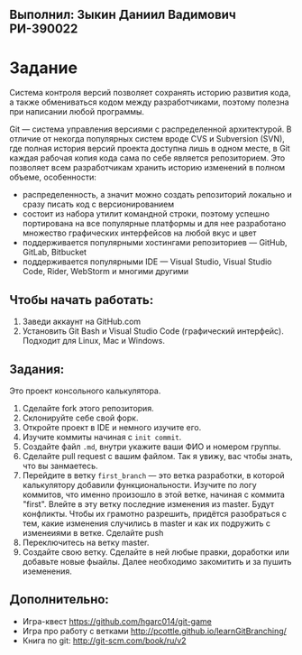 ## Выполнил: Зыкин Даниил Вадимович РИ-390022
# Задание

Система контроля версий позволяет сохранять историю развития кода, а также
обмениваться кодом между разработчиками, поэтому полезна при написании любой
программы.

Git — система управления версиями с распределенной архитектурой. В отличие от
некогда популярных систем вроде CVS и Subversion (SVN), где полная история
версий проекта доступна лишь в одном месте, в Git каждая рабочая копия кода сама
по себе является репозиторием. Это позволяет всем разработчикам хранить историю
изменений в полном объеме, особенности:

* распределенность, а значит можно создать репозиторий локально и сразу писать
  код с версионированием
* состоит из набора утилит командной строки, поэтому успешно портирована на все
  популярные платформы и для нее разработано множество графических интерфейсов
  на любой вкус и цвет
* поддерживается популярными хостингами репозиториев — GitHub, GitLab, Bitbucket
* поддерживается популярными IDE — Visual Studio, Visual Studio Code, Rider,
  WebStorm и многими другими

## Чтобы начать работать:

1. Заведи аккаунт на GitHub.com
2. Установить Git Bash и Visual Studio Code (графический интерфейс). Подходит
   для Linux, Mac и Windows.

## Задания:

Это проект консольного калькулятора.

1. Сделайте fork этого репозитория.
2. Склонируйте себе свой форк.
3. Откройте проект в IDE и немного изучите его.
4. Изучите коммиты начиная с `init commit`.
5. Создайте файл `.md`, внутри укажите ваши ФИО и номером группы.
6. Сделайте pull request с вашим файлом. Так я увижу, вас чтобы знать, что вы
   занмаетесь.
7. Перейдите в ветку `first_branch` — это ветка разработки, в которой
   калькулятору добавили функциональности. Изучите по логу коммитов, что именно
   произошло в этой ветке, начиная с коммита "first". Влейте в эту ветку
   последние изменения из master. Будут конфликты. Чтобы их грамотно разрешить,
   придётся разобраться с тем, какие изменения случились в master и как их
   подружить с изменеиями в ветке. Сделайте push
8. Переключитесь на ветку master.
9. Создайте свою ветку. Сделайте в ней любые правки, доработки или добавьте
   новые фыайлы. Далее необходимо закомитить и за пушить иземенения.

## Дополнительно:

* Игра-квест https://github.com/hgarc014/git-game
* Игра про работу с ветками http://pcottle.github.io/learnGitBranching/
* Книга по git: http://git-scm.com/book/ru/v2
